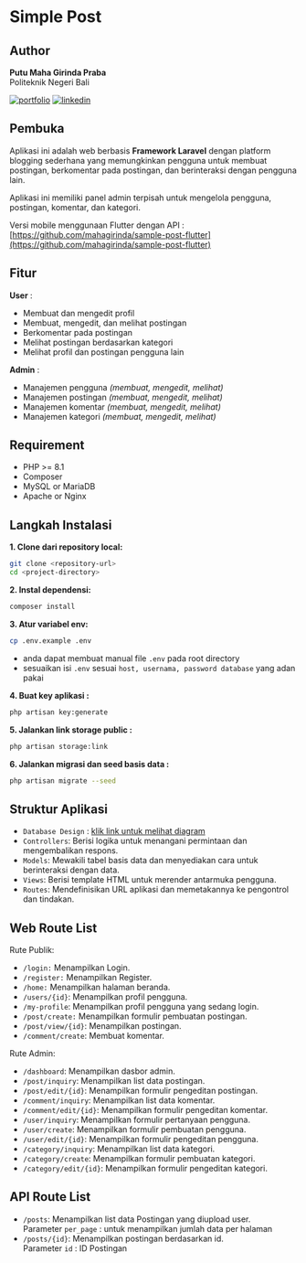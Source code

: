 # Simple Post

## Author

**Putu Maha Girinda Praba**\
Politeknik Negeri Bali

[![portfolio](https://img.shields.io/badge/my_portfolio-000?style=for-the-badge&logo=ko-fi&logoColor=white)](https://mahagirinda.github.io)
[![linkedin](https://img.shields.io/badge/linkedin-0A66C2?style=for-the-badge&logo=linkedin&logoColor=white)](https://www.linkedin.com/in/mahagirinda/)


## Pembuka

Aplikasi ini adalah web berbasis **Framework Laravel** dengan platform blogging sederhana yang memungkinkan pengguna untuk membuat postingan, berkomentar pada postingan, dan berinteraksi dengan pengguna lain. 

Aplikasi ini memiliki panel admin terpisah untuk mengelola pengguna, postingan, komentar, dan kategori.

Versi mobile menggunaan Flutter dengan API :\
[https://github.com/mahagirinda/sample-post-flutter](https://github.com/mahagirinda/sample-post-flutter)

## Fitur

**User** :

- Membuat dan mengedit profil
- Membuat, mengedit, dan melihat postingan
- Berkomentar pada postingan
- Melihat postingan berdasarkan kategori
- Melihat profil dan postingan pengguna lain

**Admin** :

- Manajemen pengguna *(membuat, mengedit, melihat)*
- Manajemen postingan *(membuat, mengedit, melihat)*
- Manajemen komentar *(membuat, mengedit, melihat)*
- Manajemen kategori *(membuat, mengedit, melihat)*

## Requirement

- PHP >= 8.1
- Composer
- MySQL or MariaDB
- Apache or Nginx

## Langkah Instalasi

**1. Clone dari repository local:**

   ```bash
   git clone <repository-url>
   cd <project-directory>
   ```

**2. Instal dependensi:**

   ```bash
   composer install
   ```

**3. Atur variabel env:**

   ```bash
   cp .env.example .env
   ```
   * anda dapat membuat manual file `.env` pada root directory
   * sesuaikan isi `.env` sesuai `host, usernama, password database` yang adan pakai

**4. Buat key aplikasi :**

   ```bash
   php artisan key:generate
   ```

**5. Jalankan link storage public :**

   ```bash
   php artisan storage:link
   ```

**6. Jalankan migrasi dan seed basis data :**

   ```bash
   php artisan migrate --seed
   ```

## Struktur Aplikasi
- `Database Design` : [klik link untuk melihat diagram](https://drawsql.app/teams/pos-app-apis/diagrams/simple-post)
- `Controllers`: Berisi logika untuk menangani permintaan dan mengembalikan respons.
- `Models`: Mewakili tabel basis data dan menyediakan cara untuk berinteraksi dengan data.
- `Views`: Berisi template HTML untuk merender antarmuka pengguna.
- `Routes`: Mendefinisikan URL aplikasi dan memetakannya ke pengontrol dan tindakan.

## Web Route List

Rute Publik:
- `/login:` Menampilkan Login.
- `/register:` Menampilkan Register.
- `/home:` Menampilkan halaman beranda.
- `/users/{id}`: Menampilkan profil pengguna.
- `/my-profile`: Menampilkan profil pengguna yang sedang login.
- `/post/create:` Menampilkan formulir pembuatan postingan.
- `/post/view/{id}`: Menampilkan postingan.
- `/comment/create`: Membuat komentar.

Rute Admin:
- `/dashboard`: Menampilkan dasbor admin.
- `/post/inquiry`: Menampilkan list data postingan.
- `/post/edit/{id}`: Menampilkan formulir pengeditan postingan.
- `/comment/inquiry`: Menampilkan list data komentar.
- `/comment/edit/{id}`: Menampilkan formulir pengeditan komentar.
- `/user/inquiry`: Menampilkan formulir pertanyaan pengguna.
- `/user/create`: Menampilkan formulir pembuatan pengguna.
- `/user/edit/{id}`: Menampilkan formulir pengeditan pengguna.
- `/category/inquiry`: Menampilkan list data kategori.
- `/category/create`: Menampilkan formulir pembuatan kategori.
- `/category/edit/{id}`: Menampilkan formulir pengeditan kategori.
   
## API Route List
- `/posts`: Menampilkan list data Postingan yang diupload user.\
Parameter `per_page` : untuk menampilkan jumlah data per halaman
- `/posts/{id}`: Menampilkan postingan berdasarkan id.\
Parameter `id` : ID Postingan

